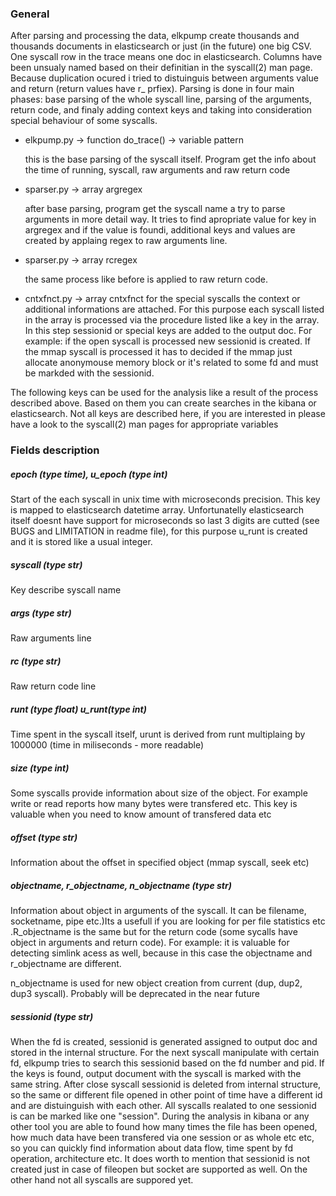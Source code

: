 ### General ###

After parsing and processing the data, elkpump create thousands and thousands documents in elasticsearch or just (in the future) one big
CSV. One syscall row in the trace means one doc in elasticsearch. Columns have been unsualy named based on their definitian in the 
syscall(2) man page. Because duplication ocured i tried to distuinguis between arguments value and return (return values have r_ prfiex).
Parsing is done in four main phases: base parsing of the whole syscall line, parsing of the arguments, return code, and finaly adding
context keys and taking into consideration special behaviour of some syscalls.
	
* elkpump.py -> function do_trace() -> variable pattern

    this is the base parsing of the syscall itself. Program get the info about the time of running, syscall, raw arguments
    and raw return code

* sparser.py -> array argregex 

    after base parsing, program get the syscall name a try to parse arguments in more detail way. It tries to find apropriate 
    value for key in argregex and if the value is foundi, additional keys and values are created by applaing regex to raw 
    arguments line.

* sparser.py -> array rcregex

    the same process like before is applied to raw return code.

* cntxfnct.py -> array cntxfnct
    for the special syscalls the context or additional informations are attached. For this purpose each syscall listed in the
    array is processed via the procedure listed like a key in the array. In this step sessionid or special keys are added 
    to the output doc. For example: if the open syscall is processed new sessionid is created. If the mmap syscall is processed
    it has to decided if the mmap just allocate anonymouse memory block or it's related to some fd and must be markded with the 
    sessionid.

The following keys can be used for the analysis like a result of the process described above. Based on them you can create searches in 
the kibana or elasticsearch. Not all keys are described here, if you are interested in please have a look to the syscall(2) man pages
for appropriate variables

### Fields description ###


##### epoch (type time), u_epoch (type int) ######

Start of the each syscall in unix time with microseconds precision. This key is mapped to elasticsearch datetime array. Unfortunatelly 
elasticsearch itself doesnt have support for microseconds so last 3 digits are cutted (see BUGS and LIMITATION in readme file), for this
purpose u_runt is created and it is stored like a usual integer.


##### syscall (type str) ######

Key describe syscall name

##### args (type str) ######

Raw arguments line

##### rc (type str) ######

Raw return code line

##### runt (type float) u_runt(type int) ######

Time spent in the syscall itself, urunt is derived from runt multiplaing by 1000000 (time in miliseconds - more readable)

##### size (type int) ######

Some syscalls provide information about size of the object. For example write or read reports how many bytes were transfered etc.
This key is valuable when you need to know amount of transfered data etc

##### offset (type str) ######

Information about the offset in specified object (mmap syscall, seek etc)

##### objectname, r_objectname, n_objectname (type str) #####

Information about object in arguments of the syscall. It can be filename, socketname, pipe etc.)Its a usefull if you are looking
for per file statistics etc .R_objectname is the same but for the return code (some sycalls have object in arguments and return code).
For example: it is valuable for detecting simlink acess as well, because in this case the objectname and r_objectname are different.

n_objectname is used for new object creation from current (dup, dup2, dup3 syscall). Probably will be deprecated in the near future

##### sessionid (type str) ######

When the fd is created, sessionid is generated assigned to output doc and stored in the internal structure. For the next syscall 
manipulate with certain fd, elkpump tries to search this sessionid based on the fd number and pid. If the keys is found, output 
document with the syscall is marked with the same string. After close syscall sessionid is deleted from internal structure, so 
the same or different file opened in other point of time have a different id and are distuinguish with each other. All syscalls 
realated to one sessionid is can be marked like one "session". During the analysis in kibana or any other tool you are able to
found how many times the file has been opened, how much data have been transfered via one session or as whole etc etc, so you can
quickly find information about data flow, time spent by fd operation, architecture etc. It does worth to mention that sessionid
is not created just in case of fileopen but socket are supported as well. On the other hand not all syscalls are suppored yet.

